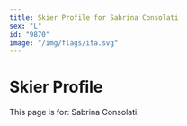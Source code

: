 ```yaml
---
title: Skier Profile for Sabrina Consolati
sex: "L"
id: "9870"
image: "/img/flags/ita.svg" 
---
```


# Skier Profile

This page is for: Sabrina Consolati.
    